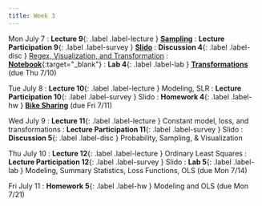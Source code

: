 ```yaml
---
title: Week 3
---
```


Mon July 7
: **Lecture 9**{: .label .label-lecture } [**Sampling**](lecture/lec09)
: **Lecture Participation 9**{: .label .label-survey } [**Slido**](https://app.sli.do/event/xtUwyjVM8Q4H1ARpM9WQ7d)
: **Discussion 4**{: .label .label-disc } [Regex, Visualization, and Transformation](https://drive.google.com/file/d/1lxd9WeJ6hu7uTeSdkSagDp1TzAy9OX9H/view?usp=sharing)
	: [**Notebook**](https://data100.datahub.berkeley.edu/hub/user-redirect/git-pull?repo=https%3A%2F%2Fgithub.com%2FDS-100%2Fsu25-student&branch=main&urlpath=lab%2Ftree%2Fsu25-student%2Fdisc%2Fdisc04%2Fdisc04_coding_exercises.ipynb){:target="_blank"} 
: **Lab 4**{: .label .label-lab } [**Transformations**](https://data100.datahub.berkeley.edu/hub/user-redirect/git-pull?repo=https%3A%2F%2Fgithub.com%2FDS-100%2Fsu25-student&branch=main&urlpath=lab%2Ftree%2Fsu25-student%2Flab%2Flab04%2Flab04.ipynb) (due Thu 7/10)

Tue July 8
: **Lecture 10**{: .label .label-lecture } Modeling, SLR
: **Lecture Participation 10**{: .label .label-survey } Slido
: **Homework 4**{: .label .label-hw } [**Bike Sharing**](https://data100.datahub.berkeley.edu/hub/user-redirect/git-pull?repo=https%3A%2F%2Fgithub.com%2FDS-100%2Fsu25-student&branch=main&urlpath=lab%2Ftree%2Fsu25-student%2Fhw%2Fhw04%2Fhw04.ipynb) (due Fri 7/11)

Wed July 9
: **Lecture 11**{: .label .label-lecture } Constant model, loss, and transformations
: **Lecture Participation 11**{: .label .label-survey } Slido
: **Discussion 5**{: .label .label-disc } Probability, Sampling, & Visualization

Thu July 10
: **Lecture 12**{: .label .label-lecture } Ordinary Least Squares
: **Lecture Participation 12**{: .label .label-survey } Slido
: **Lab 5**{: .label .label-lab } Modeling, Summary Statistics, Loss Functions, OLS (due Mon 7/14)

Fri July 11
: **Homework 5**{: .label .label-hw } Modeling and OLS (due Mon 7/21)
